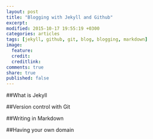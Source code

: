 ```yaml
---
layout: post
title: "Blogging with Jekyll and Github"
excerpt:
modified: 2015-10-17 19:55:19 +0300
categories: articles
tags: [jekyll, github, git, blog, blogging, markdown]
image:
  feature:
  credit:
  creditlink:
comments: true
share: true
published: false
---
```


##What is Jekyll

##Version control with Git

##Writing in Markdown

##Having your own domain
